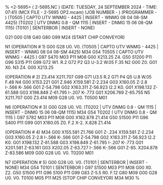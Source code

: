 %
<2-5695> ( 2-5695.NC )
(DATE:  TUESDAY, 24 SEPTEMBER 2024  - TIME:  07:41)
(MCX FILE -  2-5695 OP2.mcam)
(JOB NUMBER - )
(PROGRAMMER - )
(T0505  |  CAPTO UTV WNMG - 4425  | INSERT -  WNMG 08 04 08-SM 4425)
(T0202  |  UTV DNMG 0.8 - QM 1115  | INSERT -  DNMG 15 06 08-QM 1115)
(T0101  |  SENTERBOR  | INSERT -  NONE)

G21 G00 G18
G40 G80 G99
M24 (START CHIP CONVEYOR)

N1
(OPERATION # 1)
G00 G28 U0. V0.
(T0505  |  CAPTO UTV WNMG - 4425  | INSERT -  WNMG 08 04 08-SM 4425)
M34
G54
T0505 ( CAPTO UTV WNMG - 4425 )
G97 S470 M03 P11
M08
G00 X213.25 Z4.
G50 S1200 P11
G96 S315 P11
G99
G72 W1. R.2
G72 P2 Q3 U-3.2 W.05 F.35
N2 G00 Z0.
G01 X0.
N3 Z4.
G00 X213.25

(OPERATION # 2)
Z3.414
X211.707
G99
G71 U3.5 R.2
G71 P4 Q5 U.8 W.05 F.48
N4 G00 X153.221
G01 Z.946
X159.581 Z-2.234
G03 X160.05 Z-2.8 I-.566 K-.566
G01 Z-54.798
G02 X163.311 Z-56.923 I2.2 K0.
G01 X198.132 Z-61.588
G03 X198.849 Z-61.795 I-.207 K-.773
G01 X206.769 Z-65.755
N5 X211.707
G00 Z3.414
M09
G28 U0. V0.
T0500
M01

N6
(OPERATION # 3)
G00 G28 U0. V0.
(T0202  |  UTV DNMG 0.8 - QM 1115  | INSERT -  DNMG 15 06 08-QM 1115)
M34
G54
T0202 ( UTV DNMG 0.8 - QM 1115 )
G97 S782 M03 P11
M08
G00 X162.878 Z1.414
G50 S1500 P11
G96 S400 P11
G99 G01 X160.05 Z0. F.2
X-2.
X.828 Z1.414

(OPERATION # 4)
M34
G00 X155.581
Z1.766
G01 Z-.234
X159.581 Z-2.234
G03 X160.05 Z-2.8 I-.566 K-.566
G01 Z-54.798
G02 X163.311 Z-56.923 I2.2 K0.
G01 X198.132 Z-61.588
G03 X198.849 Z-61.795 I-.207 K-.773
G01 X201.581 Z-63.161
G03 X202.05 Z-63.727 I-.566 K-.566
G01 Z-85.
X204.878 Z-83.586
M09
G00 G28 U0. V0.
T0200
M01

N7
(OPERATION # 5)
G00 G28 U0. V0.
(T0101  |  SENTERBOR  | INSERT -  NONE)
M34
G54
T0101 ( SENTERBOR )
G97 S1500 M03 P11
M08
G00 X0. Z2.
G50 S1500 P11
G96 S100 P11
G99
G83 Z-5.5 R0. F.12
G80
M09
G00 G28 U0. V0.
T0100
M05 P11
M25 (STOP CHIP CONVEYOR)
M34
M30
%
